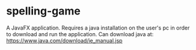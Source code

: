 # spelling-game
A JavaFX application. 
Requires a java installation on the user's pc in order to download and run the application.
Can download java at: https://www.java.com/download/ie_manual.jsp
